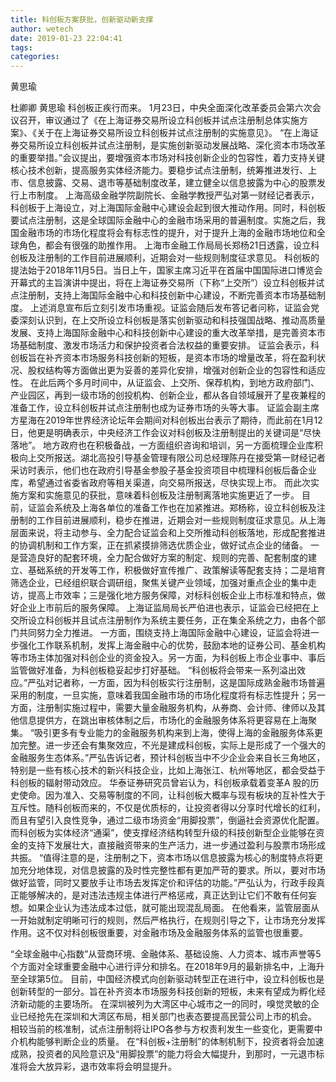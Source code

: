 ```yaml
---
title: 科创板方案获批，创新驱动新支撑
author: wetech
date: 2019-01-23 22:04:41
tags: 
categories: 
---
```

黄思瑜
<!-- more -->
杜卿卿
黄思瑜
科创板正疾行而来。
1月23日，中央全面深化改革委员会第六次会议召开，审议通过了《在上海证券交易所设立科创板并试点注册制总体实施方案》、《关于在上海证券交易所设立科创板并试点注册制的实施意见》。
“在上海证券交易所设立科创板并试点注册制，是实施创新驱动发展战略、深化资本市场改革的重要举措。”会议提出，要增强资本市场对科技创新企业的包容性，着力支持关键核心技术创新，提高服务实体经济能力。要稳步试点注册制，统筹推进发行、上市、信息披露、交易、退市等基础制度改革，建立健全以信息披露为中心的股票发行上市制度。
上海高级金融学院副院长、金融学教授严弘对第一财经记者表示，科创板于上海设立，对上海国际金融中心建设会起到很大推动作用。同时，科创板要试点注册制，这是全球国际金融中心的金融市场采用的普遍制度。实施之后，我国金融市场的市场化程度将会有标志性的提升，对于提升上海的金融市场地位和全球角色，都会有很强的助推作用。
上海市金融工作局局长郑杨21日透露，设立科创板及注册制的工作目前进展顺利，近期会对一些规则制度征求意见。
科创板的提法始于2018年11月5日。当日上午，国家主席习近平在首届中国国际进口博览会开幕式的主旨演讲中提出，将在上海证券交易所（下称“上交所”）设立科创板并试点注册制，支持上海国际金融中心和科技创新中心建设，不断完善资本市场基础制度。
上述消息宣布后立刻引发市场重视。证监会随后发布答记者问称，证监会党委深刻认识到，在上交所设立科创板是落实创新驱动和科技强国战略、推动高质量发展、支持上海国际金融中心和科技创新中心建设的重大改革举措，是完善资本市场基础制度、激发市场活力和保护投资者合法权益的重要安排。
证监会表示，科创板旨在补齐资本市场服务科技创新的短板，是资本市场的增量改革，将在盈利状况、股权结构等方面做出更为妥善的差异化安排，增强对创新企业的包容性和适应性。
在此后两个多月时间中，从证监会、上交所、保荐机构，到地方政府部门、产业园区，再到一级市场的创投机构、创新企业，都从各自领域展开了星夜兼程的准备工作，设立科创板并试点注册制也成为证券市场的头等大事。
证监会副主席方星海在2019年世界经济论坛年会期间对科创板出台表示了期待，而此前在1月12日，他更是明确表示，中央经济工作会议对科创板及注册制提出的关键词是“尽快落地”。
地方政府也在积极备战，一方面组织咨询和培训，另一方面梳理企业库积极向上交所报送。湖北高投引导基金管理有限公司总经理陈丹在接受第一财经记者采访时表示，他们也在政府引导基金参股子基金投资项目中梳理科创板后备企业库，希望通过省委省政府等相关渠道，向交易所报送，尽快实现上市。
而此次实施方案和实施意见的获批，意味着科创板及注册制离落地实施更近了一步。
目前，证监会系统及上海各单位的准备工作也在加紧推进。郑杨称，设立科创板及注册制的工作目前进展顺利，稳步在推进，近期会对一些规则制度征求意见。从上海层面来说，将主动参与、全力配合证监会和上交所推动科创板落地，形成配套推进的协调机制和工作方案，正在抓紧摸排筛选优质企业，做好试点企业的储备。
一是营造良好的配套环境，全力配合做好方案的制定、规则的完善、配套制度的建立、基础系统的开发等工作，积极做好宣传推广、政策解读等配套支持；二是培育筛选企业，已经组织联合调研组，聚焦关键产业领域，加强对重点企业的集中走访，提高上市效率；三是强化地方服务保障，对标科创板企业上市标准和特点，做好企业上市前后的服务保障。
上海证监局局长严伯进也表示，证监会已经把在上交所设立科创板并且试点注册制作为系统主要任务，正在集全系统之力，由各个部门共同努力全力推进。
一方面，围绕支持上海国际金融中心建设，证监会将进一步强化工作联系机制，发挥上海金融中心的优势，鼓励本地的证券公司、基金机构等市场主体加强对科创企业的资金投入。另一方面，为科创板上市企业事中、事后监管做好准备，为科创板稳妥起步打好基础。
“科创板将会带来一系列溢出效应。”严弘对记者称，一方面，因为科创板实行注册制，这是国际成熟金融市场普遍采用的制度，一旦实施，意味着我国金融市场的市场化程度将有标志性提升；另一方面，注册制实施过程中，需要大量金融服务机构，从券商、会计师、律师以及其他信息提供方，在跳出审核体制之后，市场化的金融服务体系将更容易在上海聚集。
“吸引更多有专业能力的金融服务机构来到上海，使得上海的金融服务体系更加完整。进一步还会有集聚效应，不光是建成科创板，实际上是形成了一个强大的金融服务生态体系。”严弘告诉记者，预计科创板当中不少企业会来自长三角地区，特别是一些有核心技术的新兴科技企业，比如上海张江、杭州等地区，都会受益于科创板的辐射带动效应。
华泰证券研究员曾岩认为，科创板承载着变革A 股的历史使命。因为准入、交易等制度的不同，让科创板大概率与现有板块的互补性大于互斥性。随科创板而来的，不仅是优质标的，让投资者得以分享时代增长的红利，而且有望引入良性竞争，通过二级市场资金“用脚投票”，倒逼社会资源优化配置。
而科创板为实体经济“通渠”，使支撑经济结构转型升级的科技创新型企业能够在资金的支持下发展壮大，直接融资带来的生产活力，进一步通过盈利与股票市场形成共振。
“值得注意的是，注册制之下，资本市场以信息披露为核心的制度特点将更加充分地体现，对信息披露的及时性完整性都有更加严苛的要求。所以，要对市场做好监管，同时又要放手让市场去发挥定价和评估的功能。”严弘认为，行政手段真正能够解决的，是对违法违规主体进行严格惩戒，真正达到让它们不敢有任何妄想。如果企业认为违法成本过低，就可能出现混乱局面。
在他看来，监管层面从一开始就制定明晰可行的规则，然后严格执行，在规则引导之下，让市场充分发挥作用。这不仅对科创板很重要，对金融市场及金融服务体系的监管也很重要。
 
 
“全球金融中心指数”从营商环境、金融体系、基础设施、人力资本、城市声誉等5个方面对全球重要金融中心进行评分和排名。在2018年9月的最新排名中，上海升至全球第5位。
目前，中国经济模式向创新驱动转型正在进行中，设立科创板也是创新转型的一部分。旨在补齐资本市场服务科技创新的短板，未来有望成为孵化经济新动能的主要场所。
在深圳被列为大湾区中心城市之一的同时，嗅觉灵敏的企业已经抢先在深圳和大湾区布局，相关部门也表态要提高民营公司上市的机会。
相较当前的核准制，试点注册制将让IPO各参与方权责利发生一些变化，更需要中介机构能够判断企业的质量。
在“科创板+注册制”的体制机制下，投资者将会加速成熟，投资者的风险意识及“用脚投票”的能力将会大幅提升，到那时，一元退市标准将会大放异彩，退市效率将会明显提升。
